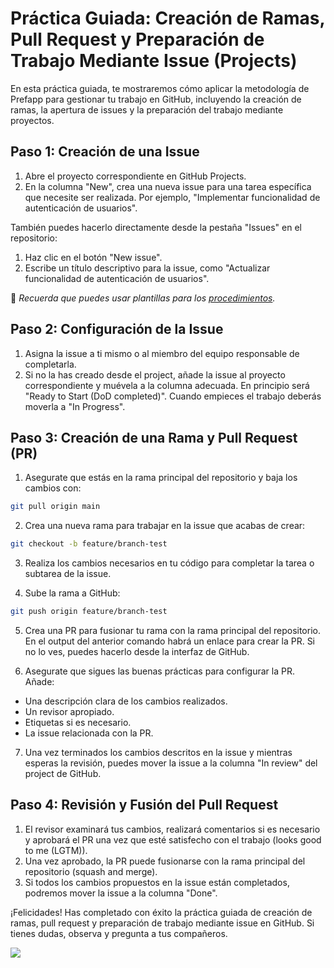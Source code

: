
# Práctica Guiada: Creación de Ramas, Pull Request y Preparación de Trabajo Mediante Issue (Projects)

En esta práctica guiada, te mostraremos cómo aplicar la metodología de Prefapp para gestionar tu trabajo en GitHub, incluyendo la creación de ramas, la apertura de issues y la preparación del trabajo mediante proyectos.


## Paso 1: Creación de una Issue

1. Abre el proyecto correspondiente en GitHub Projects.
2. En la columna "New", crea una nueva issue para una tarea específica que necesite ser realizada. Por ejemplo, "Implementar funcionalidad de autenticación de usuarios".

También puedes hacerlo directamente desde la pestaña "Issues" en el repositorio:
1. Haz clic en el botón "New issue".
2. Escribe un título descriptivo para la issue, como "Actualizar funcionalidad de autenticación de usuarios".

👀 *Recuerda que puedes usar plantillas para los [procedimientos](https://github.com/prefapp/demo-state/blob/main/.github/docs/template_migration_es.md).*


## Paso 2: Configuración de la Issue

1. Asigna la issue a ti mismo o al miembro del equipo responsable de completarla.
2. Si no la has creado desde el project, añade la issue al proyecto correspondiente y muévela a la columna adecuada. En principio será "Ready to Start (DoD completed)". Cuando empieces el trabajo deberás moverla a "In Progress".


## Paso 3: Creación de una Rama y Pull Request (PR)

1. Asegurate que estás en la rama principal del repositorio y baja los cambios con:
```bash
git pull origin main
```

2. Crea una nueva rama para trabajar en la issue que acabas de crear:
```bash
git checkout -b feature/branch-test
```

3. Realiza los cambios necesarios en tu código para completar la tarea o subtarea de la issue.
   
4. Sube la rama a GitHub:
```bash
git push origin feature/branch-test
```

5. Crea una PR para fusionar tu rama con la rama principal del repositorio. En el output del anterior comando habrá un enlace para crear la PR. Si no lo ves, puedes hacerlo desde la interfaz de GitHub.

6. Asegurate que sigues las buenas prácticas para configurar la PR. Añade:
  - Una descripción clara de los cambios realizados.
  - Un revisor apropiado.
  - Etiquetas si es necesario.
  - La issue relacionada con la PR.

7. Una vez terminados los cambios descritos en la issue y mientras esperas la revisión, puedes mover la issue a la columna "In review" del project de GitHub.

## Paso 4: Revisión y Fusión del Pull Request

1. El revisor examinará tus cambios, realizará comentarios si es necesario y aprobará el PR una vez que esté satisfecho con el trabajo (looks good to me (LGTM)).
2. Una vez aprobado, la PR puede fusionarse con la rama principal del repositorio (squash and merge).
3. Si todos los cambios propuestos en la issue están completados, podremos mover la issue a la columna "Done".


¡Felicidades! Has completado con éxito la práctica guiada de creación de ramas, pull request y preparación de trabajo mediante issue en GitHub. Si tienes dudas, observa y pregunta a tus compañeros.

![](https://media1.tenor.com/images/a5d777014b8cdfee5199c41367ce6994/tenor.gif?itemid=4747406)

